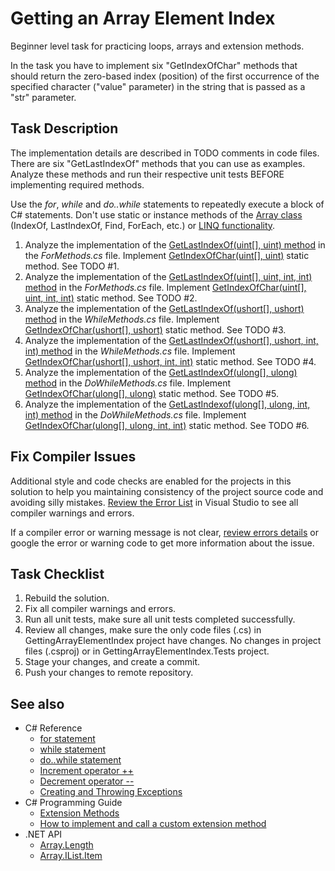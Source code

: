 # Getting an Array Element Index

Beginner level task for practicing loops, arrays and extension methods.

In the task you have to implement six "GetIndexOfChar" methods that should return the zero-based index (position) of the first occurrence of the specified character ("value" parameter) in the string that is passed as a "str" parameter.


## Task Description

The implementation details are described in TODO comments in code files. There are six "GetLastIndexOf" methods that you can use as examples. Analyze these methods and run their respective unit tests BEFORE implementing required methods.

Use the _for_, _while_ and _do..while_ statements to repeatedly execute a block of C# statements. Don't use static or instance methods of the [Array class](https://docs.microsoft.com/en-us/dotnet/api/system.array) (IndexOf, LastIndexOf, Find, ForEach, etc.) or [LINQ functionality](https://docs.microsoft.com/en-us/dotnet/api/system.linq).

1. Analyze the implementation of the [GetLastIndexOf(uint[], uint) method](GettingArrayElementIndex/ForMethods.cs#L19) in the _ForMethods.cs_ file. Implement [GetIndexOfChar(uint[], uint)](GettingArrayElementIndex/ForMethods.cs#L7) static method. See TODO #1.
1. Analyze the implementation of the [GetLastIndexOf(uint[], uint, int, int) method](GettingArrayElementIndex/ForMethods.cs#L37) in the _ForMethods.cs_ file. Implement [GetIndexOfChar(uint[], uint, int, int)](GettingArrayElementIndex/ForMethods.cs#L13) static method. See TODO #2.
1. Analyze the implementation of the [GetLastIndexOf(ushort[], ushort) method](GettingArrayElementIndex/WhileMethods.cs#L19) in the _WhileMethods.cs_ file. Implement [GetIndexOfChar(ushort[], ushort)](GettingArrayElementIndex/WhileMethods.cs#L7) static method. See TODO #3.
1. Analyze the implementation of the [GetLastIndexOf(ushort[], ushort, int, int) method](GettingArrayElementIndex/WhileMethods.cs#L40) in the _WhileMethods.cs_ file. Implement [GetIndexOfChar(ushort[], ushort, int, int)](GettingArrayElementIndex/WhileMethods.cs#L13) static method. See TODO #4.
1. Analyze the implementation of the [GetLastIndexOf(ulong[], ulong) method](GettingArrayElementIndex/DoWhileMethods.cs#L19) in the _DoWhileMethods.cs_ file. Implement [GetIndexOfChar(ulong[], ulong)](GettingArrayElementIndex/DoWhileMethods.cs#L7) static method. See TODO #5.
1. Analyze the implementation of the [GetLastIndexof(ulong[], ulong, int, int) method](GettingArrayElementIndex/DoWhileMethods.cs#L44) in the _DoWhileMethods.cs_ file. Implement [GetIndexOfChar(ulong[], ulong, int, int)](GettingArrayElementIndex/DoWhileMethods.cs#L13) static method. See TODO #6.


## Fix Compiler Issues

Additional style and code checks are enabled for the projects in this solution to help you maintaining consistency of the project source code and avoiding silly mistakes. [Review the Error List](https://docs.microsoft.com/en-us/visualstudio/ide/find-and-fix-code-errors#review-the-error-list) in Visual Studio to see all compiler warnings and errors.

If a compiler error or warning message is not clear, [review errors details](https://docs.microsoft.com/en-us/visualstudio/ide/find-and-fix-code-errors#review-errors-in-detail) or google the error or warning code to get more information about the issue.


## Task Checklist

1. Rebuild the solution.
1. Fix all compiler warnings and errors.
1. Run all unit tests, make sure all unit tests completed successfully.
1. Review all changes, make sure the only code files (.cs) in GettingArrayElementIndex project have changes. No changes in project files (.csproj) or in GettingArrayElementIndex.Tests project.
1. Stage your changes, and create a commit.
1. Push your changes to remote repository.


## See also

* C# Reference
  * [for statement](https://docs.microsoft.com/en-us/dotnet/csharp/language-reference/keywords/for)
  * [while statement](https://docs.microsoft.com/en-us/dotnet/csharp/language-reference/keywords/while)
  * [do..while statement](https://docs.microsoft.com/en-us/dotnet/csharp/language-reference/keywords/do)
  * [Increment operator ++](https://docs.microsoft.com/en-us/dotnet/csharp/language-reference/operators/arithmetic-operators#increment-operator-)
  * [Decrement operator --](https://docs.microsoft.com/en-us/dotnet/csharp/language-reference/operators/arithmetic-operators#decrement-operator---)
  * [Creating and Throwing Exceptions](https://docs.microsoft.com/en-us/dotnet/csharp/programming-guide/exceptions/creating-and-throwing-exceptions)
* C# Programming Guide
  * [Extension Methods](https://docs.microsoft.com/en-us/dotnet/csharp/programming-guide/classes-and-structs/extension-methods)
  * [How to implement and call a custom extension method](https://docs.microsoft.com/en-us/dotnet/csharp/programming-guide/classes-and-structs/how-to-implement-and-call-a-custom-extension-method)
* .NET API
  * [Array.Length](https://docs.microsoft.com/en-us/dotnet/api/system.array.length)
  * [Array.IList.Item](https://docs.microsoft.com/en-us/dotnet/api/system.array.system-collections-ilist-item)

